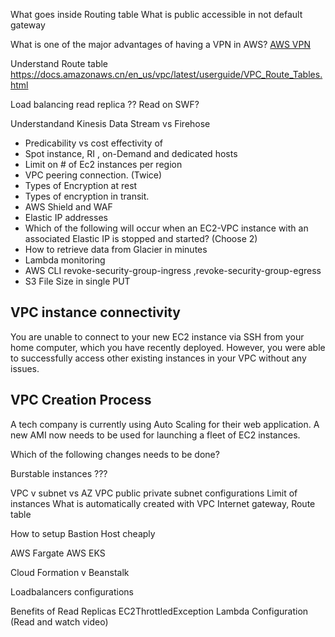 What goes inside Routing table
What is public accessible in not default gateway


What is one of the major advantages of having a VPN in AWS?
[AWS VPN](https://aws.amazon.com/vpn/)

Understand Route table
https://docs.amazonaws.cn/en_us/vpc/latest/userguide/VPC_Route_Tables.html

Load balancing read replica ??
Read on SWF?

Understandand Kinesis Data Stream vs Firehose

- Predicability vs cost effectivity of
- Spot instance, RI , on-Demand and dedicated hosts
- Limit on # of Ec2 instances per region
- VPC peering connection. (Twice)
- Types of Encryption at rest
- Types of encryption in transit.
- AWS Shield and WAF
- Elastic IP addresses
- Which of the following will occur when an EC2-VPC instance with an associated Elastic IP is stopped and started? (Choose 2)
- How to retrieve data from Glacier in minutes
-  Lambda monitoring
- AWS CLI revoke-security-group-ingress ,revoke-security-group-egress
- S3 File Size in single PUT


## VPC instance connectivity
You are unable to connect to your new EC2 instance via SSH from your home computer, which you have recently deployed. However, you were able to successfully access other existing instances in your VPC without any issues.

## VPC Creation Process
A tech company is currently using Auto Scaling for their web application. A new AMI now needs to be used for launching a fleet of EC2 instances.

Which of the following changes needs to be done?

Burstable instances ???


VPC v subnet vs AZ
VPC public private subnet configurations
Limit of instances
What is automatically created with VPC
Internet gateway, Route table

How to setup Bastion Host cheaply


AWS Fargate
AWS EKS

Cloud Formation  v Beanstalk

Loadbalancers configurations

Benefits of Read Replicas
EC2ThrottledException
Lambda Configuration (Read and watch video)
